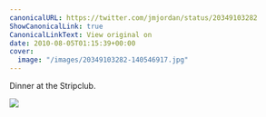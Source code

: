 ```yaml
---
canonicalURL: https://twitter.com/jmjordan/status/20349103282
ShowCanonicalLink: true
CanonicalLinkText: View original on
date: 2010-08-05T01:15:39+00:00
cover:
  image: "/images/20349103282-140546917.jpg"
---
```

Dinner at the Stripclub. 

![](/images/20349103282-140546917.jpg)